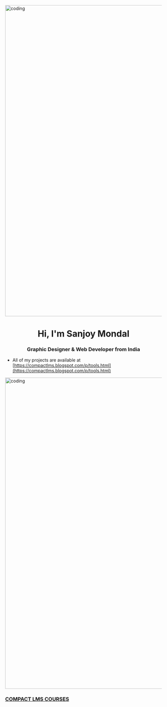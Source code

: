 <img align="center" alt="coding" width="1000" src="https://blogger.googleusercontent.com/img/b/R29vZ2xl/AVvXsEj5gLBFs_5ax95KuQfqCjaQmtXpxS7bNwN9521yhHZQid8m0dgnfMiFfEEQP5vyEQX4_HbjlLgfGgNV2gGbgnRdbhyphenhyphenmEpzPKeLLBA0_Xi2nDcmxHpZnvZR3QgVXMr1icAkLpTcdhl57gebnB18rAwO29X6ormNScFkaCzI5MVjgV3oOybi12z4LeusnEnI/w640-h148/banner.png">

<h1 align="center">Hi, I'm Sanjoy Mondal</h1>
<h3 align="center">Graphic Designer & Web Developer from India</h3>

-  All of my projects are available at [https://compactlms.blogspot.com/p/tools.html](https://compactlms.blogspot.com/p/tools.html)

<img align="center" alt="coding" width="1000" src="https://blogger.googleusercontent.com/img/b/R29vZ2xl/AVvXsEjdK39cfDH5KLSEdirjLxko3I0-0Yjbg1YG9-yO09sQuONUKBRRGTSBHEokxGjLY-3UyIfSRxBZKXh1I0KMGr7JJH_UxruKONeqVOA85zuo-dCItG3J5PQ2wMkjeF1PtLIg3Gcq5PtCcnHNWrffrfWgEzQQ3dG5sCQ0zrt5Hzz5aMtSnu2lRdyfRek0CDwp/s800/prog.gif">

### [COMPACT LMS COURSES](https://youtu.be/QEXC9WYxaB8)
